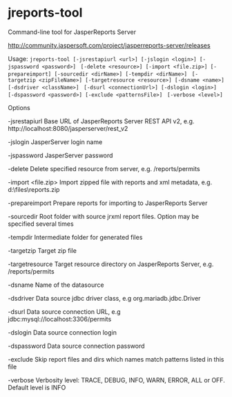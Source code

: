# jreports-tool

Command-line tool for JasperReports Server

http://community.jaspersoft.com/project/jasperreports-server/releases

Usage: `jreports-tool [-jsrestapiurl <url>] [-jslogin <login>] [-jspassword <password>]`
` [-delete <resource>] [-import <file.zip>] [-prepareimport] [-sourcedir <dirName>] [-tempdir <dirName>]`
` [-targetzip <zipFileName>] [-targetresource <resource>] [-dsname <name>] [-dsdriver <className>]`
` [-dsurl <connectionUrl>] [-dslogin <login>] [-dspassword <password>] [-exclude <patternsFile>]`
` [-verbose <level>]`

Options

 -jsrestapiurl <url>          Base URL of JasperReports Server REST API v2, e.g. http://localhost:8080/jasperserver/rest_v2

 -jslogin <login>             JasperServer login name

 -jspassword <password>       JasperServer password


 -delete <resource>           Delete specified resource from server, e.g. /reports/permits


 -import <file.zip>           Import zipped file with reports and xml metadata, e.g. d:\files\reports.zip


 -prepareimport               Prepare reports for importing to JasperReports Server

 -sourcedir <dirName>         Root folder with source jrxml report files. Option may be specified several times

 -tempdir <dirName>           Intermediate folder for generated files

 -targetzip <zipFileName>     Target zip file

 -targetresource <resource>   Target resource directory on JasperReports Server, e.g. /reports/permits

 -dsname <name>               Name of the datasource

 -dsdriver <className>        Data source jdbc driver class, e.g org.mariadb.jdbc.Driver

 -dsurl <connectionUrl>       Data source connection URL, e.g jdbc:mysql://localhost:3306/permits

 -dslogin <login>             Data source connection login

 -dspassword <password>       Data source connection password

 -exclude <patternsFile>      Skip report files and dirs which names match patterns listed in this file

 -verbose <level>             Verbosity level: TRACE, DEBUG, INFO, WARN, ERROR, ALL or OFF. Default level is INFO
